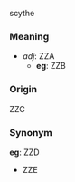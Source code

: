 scythe
### Meaning
+ _adj_: ZZA
    + __eg__: ZZB

### Origin

ZZC

### Synonym

__eg__: ZZD

+ ZZE



